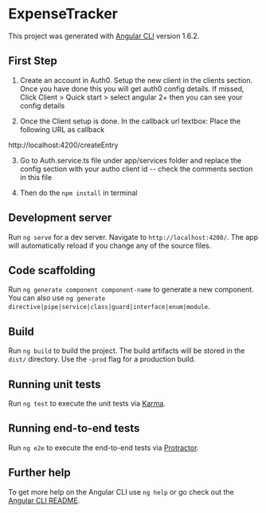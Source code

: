 # ExpenseTracker

This project was generated with [Angular CLI](https://github.com/angular/angular-cli) version 1.6.2.

## First Step 

1. Create an account in Auth0. Setup the new client in the clients section. Once you have done this you will get auth0 config details. If missed, Click Client > Quick start > select angular 2+ then you can see your config details 

2. Once the Client setup is done. In the callback url textbox: Place the following URL as callback

http://localhost:4200/createEntry 

3. Go to Auth.service.ts file under app/services folder and replace the config section with your autho client id -- check the comments section in this file 

4. Then do the `npm install` in terminal 



## Development server

Run `ng serve` for a dev server. Navigate to `http://localhost:4200/`. The app will automatically reload if you change any of the source files.



## Code scaffolding

Run `ng generate component component-name` to generate a new component. You can also use `ng generate directive|pipe|service|class|guard|interface|enum|module`.

## Build

Run `ng build` to build the project. The build artifacts will be stored in the `dist/` directory. Use the `-prod` flag for a production build.

## Running unit tests

Run `ng test` to execute the unit tests via [Karma](https://karma-runner.github.io).

## Running end-to-end tests

Run `ng e2e` to execute the end-to-end tests via [Protractor](http://www.protractortest.org/).

## Further help

To get more help on the Angular CLI use `ng help` or go check out the [Angular CLI README](https://github.com/angular/angular-cli/blob/master/README.md).
